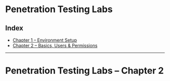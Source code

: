 # Penetration Testing Labs

## Index
- [Chapter 1 – Environment Setup](ch01/)      <!-- or chapter-1-env-setup/ -->
- [Chapter 2 – Basics, Users & Permissions](ch02/)

---
# Penetration Testing Labs – Chapter 2
